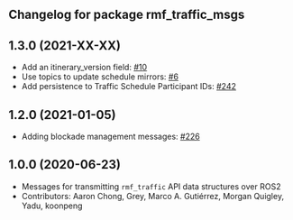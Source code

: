 ## Changelog for package rmf_traffic_msgs

1.3.0 (2021-XX-XX)
------------------
* Add an itinerary_version field: [#10](https://github.com/open-rmf/rmf_internal_msgs/pull/10)
* Use topics to update schedule mirrors: [#6](https://github.com/open-rmf/rmf_internal_msgs/pull/6)
* Add persistence to Traffic Schedule Participant IDs: [#242](https://github.com/osrf/rmf_core/pull/242)

1.2.0 (2021-01-05)
------------------
* Adding blockade management messages: [#226](https://github.com/osrf/rmf_core/pull/226)

1.0.0 (2020-06-23)
------------------
* Messages for transmitting `rmf_traffic` API data structures over ROS2
* Contributors: Aaron Chong, Grey, Marco A. Gutiérrez, Morgan Quigley, Yadu, koonpeng
